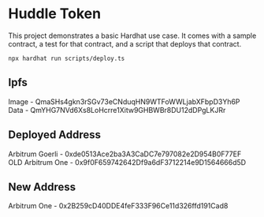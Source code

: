 # Huddle Token

This project demonstrates a basic Hardhat use case. It comes with a sample contract, a test for that contract, and a script that deploys that contract.

```shell
npx hardhat run scripts/deploy.ts
```

## Ipfs

Image - QmaSHs4gkn3rSGv73eCNduqHN9WTFoWWLjabXFbpD3Yh6P
Data - QmYHG7NVd6Xs8LoHcrre1Xitw9GHBWBr8DU12dDPgLKJRr

## Deployed Address

Arbitrum Goerli - 0xde0513Ace2ba3A3CaDC7e797082e2D954B0F77EF
OLD Arbitrum One - 0x9f0F659742642Df9a6dF3712214e9D1564666d5D

## New Address

Arbitrum One - 0x2B259cD40DDE4feF333F96Ce11d326ffd191Cad8
